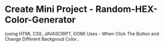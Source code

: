 # Create Mini Project - Random-HEX-Color-Generator
(using HTMl, CSS, JAVASCRIPT, DOM) 
Uses - When Click The Button and Change Different Backgroud Color.. 